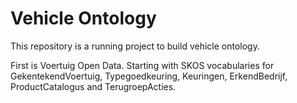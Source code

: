 # Vehicle Ontology #  

This repository is a running project to build vehicle ontology.  

First is Voertuig Open Data. Starting with SKOS vocabularies for GekentekendVoertuig, Typegoedkeuring, Keuringen, ErkendBedrijf, ProductCatalogus and TerugroepActies.

